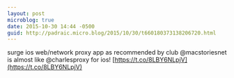 ```yaml
---
layout: post
microblog: true
date: 2015-10-30 14:44 -0500
guid: http://padraic.micro.blog/2015/10/30/t660180373138206720.html
---
```

surge ios web/network proxy app as recommended by club @macstoriesnet is almost like @charlesproxy for ios! [https://t.co/8LBY6NLpjV](https://t.co/8LBY6NLpjV)

